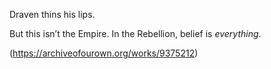 


Draven thins his lips.





But this isn’t the Empire. In the Rebellion, belief is _everything_.

(https://archiveofourown.org/works/9375212)




